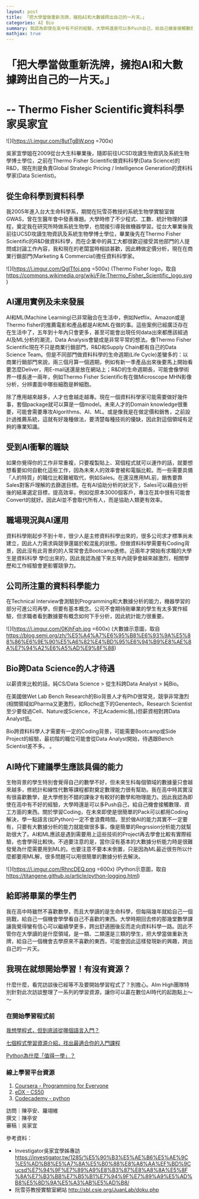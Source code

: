 ```yaml
---
layout: post
title: 「把大學當做重新洗牌，擁抱AI和大數據跨出自己的一片天。」
categories: AI Bio
summary: 我認為即使在高中有不好的經驗，大學時還是可以多Push自己，給自己機會接觸數理、資工方面的東西。
mathjax: true
---
```


# 「把大學當做重新洗牌，擁抱AI和大數據跨出自己的一片天。」
# -- Thermo Fisher Scientific資料科學家吳家宜
![](https://i.imgur.com/8utTgBW.png =700x)


吳家宜學姐在2009從台大生科畢業後，隨即前往UCSD攻讀生物資訊及系統生物學博士學位，之前在Thermo Fisher Scientific做資料科學(Data Science)的R&D，現在則是負責Global Strategic Pricing / Intelligence Generation的資料科學家(Data Scientist)。

## 從生命科學到資料科學
我2005年進入台大生命科學系，期間在阮雪芬教授的系統生物學實驗室做GWAS，曾在生醫年會中發表專題。大學時修了不少程式、工數、統計物理的課程，奠定我在研究所時做系統生物學，也間接引導我做機器學習。從台大畢業後我前往UCSD攻讀生物資訊及系統生物學博士學位，畢業後先在Thermo Fisher Scientific的R&D做資料科學，而在企業中的員工大都很歡迎接受其他部門的人提問或討論工作內容，我和現在的老闆當時相談甚歡，因此轉做定價分析，現在在商業行銷部門(Marketing & Commercial)擔任資料科學家。

![](https://i.imgur.com/QgITfoj.png =500x)
(Thermo Fisher logo，取自 https://commons.wikimedia.org/wiki/File:Thermo_Fisher_Scientific_logo.svg)


## AI運用實例及未來發展
AI和ML(Machine Learning)已非常融合在生活中，例如Netflix、Amazon或是Thermo fisher的推薦電影和產品都是AI和ML在做的事。這些案例已經廣泛存在在生活中了，五年到十年內只會更多，甚至可能會出現任何data出來都應該經過AI及ML分析的潮流，Data Analysis會變成是非常平常的想法。像Thermo Fisher Scientific現在不只是商業行銷部門，R&D和Supply Chain都有自己的Data Science Team。但是不同部門做資料科學的生命週期(Life Cycle)差蠻多的：以商業行銷部門來說，兩三個月算一個週期，例如有新一季產品出來後要馬上開始看要怎麼Deliver，用E-mail送還是放在網站上；R&D的生命週期長，可能會像學術界一樣長達一兩年，例如Thermo Fisher Scientific有在做Microscope MHN影像分析，分辨畫面中哪些細胞是幹細胞。

除了應用越來越多，人才也會越走越專。現在一個資料科學家可能需要做好幾件事，套個package就可以算是一個model。未來人才的Domain knowledge很重要，可能會需要專攻Algorithms、AI、ML。或是像我是在做定價和銷售，之前設計過推薦系統，這就有好幾種做法，要清楚每種技術的優缺，因此對這個領域有足夠的專業知識。


## 受到AI衝擊的職缺
如果你覺得你的工作非常重複，只要複製貼上、寫個程式就可以運作的話，就要想想看要如何自動化這些工作，因為未來人的效率會被和電腦比較。而一些需要具備「人的特質」的職位比較難被取代，例如Sales。在還沒應用ML前，銷售要靠Sales對客戶理解的去篩選目標。在有AI協助分析的狀況下，Sales可以藉由分析後的結果選定目標，提高效率，例如從原本3000個客戶，專注在其中很有可能會Convert的就好。因此AI並不會取代所有人，而是協助人類更有效率。


## 職場現況與AI運用
資料科學剛起步不到十年，很少人是主修資料科學出來的，很多公司求才標準尚未建立，因此人力需求與競爭還屬於較混亂的狀態。但做資料科學需要有Coding背景，因此沒有此背景的的人常常會去Bootcamp進修。近兩年才開始有求職的大學生是資料科學 學位出來的，因此我認為接下來五年內競爭會越來越激烈，相關學歷和工作經驗會更影響競爭力。


## 公司所注重的資料科學能力
在Technical Interview會測驗到Programming和大數據分析的能力，機器學習的部分可進公司再學，但要有基本概念。公司不會期待剛畢業的學生有太多實作經驗，但求職者看到數據要有概念如何下手分析，因此統計能力很重要。


![](https://i.imgur.com/0KjhFqh.jpg =600x)
(大數據示意圖，取自 https://blog.semi.org/zh/%E5%A4%A7%E6%95%B8%E6%93%9A%E5%88%86%E6%9E%90%E5%A6%82%E4%BD%95%E6%94%B9%E8%AE%8A%E7%94%A2%E6%A5%AD%E9%8F%88)
## Bio跨Data Science的人才待遇
以薪資來比較的話，純CS/Data Science > 從生科跨Data Analyst > 純Bio。

在美國做Wet Lab Bench Research的Bio背景人才有PhD很常見，競爭非常激烈(相關領域如Pharma又更激烈，如Roche底下的Genentech，Research Scientist至少要發過Cell、Nature或Science，不比Academic弱。)但薪資相對跨Data Analyst低。


Bio跨資料科學人才需要有一定的Coding背景，可能需要Bootcamp或Side Project的經驗，最初階的職位可能會從Data Analyst開始，待遇跟Bench Scientist差不多。
。

## AI時代下建議學生應該具備的能力
生物背景的學生特別會覺得自己的數學不好，但未來生科每個領域的數據量只會越來越多，修統計和線性代數等課程都對奠定數理能力很有幫助。我在高中時其實沒有很喜歡數學，是大學修到不錯的課後才有較好的數學和物理能力。因此我認為即使在高中有不好的經驗，大學時還是可以多Push自己，給自己機會接觸數理、資工方面的東西。關於學習Coding，在未來即使是很簡單的Pack可以都用Coding解決，學一點語言(如Python)一定不會浪費時間。至於做AI的能力其實不一定要有，只要有大數據分析的能力就能做很多事，像是簡單的Regrssion分析能力就幫助很大了。AI和ML應該是遇到需要用上這些技術的Project再去學會比較有實際經驗，也會學得比較快。不過要注意的是，當你沒有基本的大數據分析能力時是很難發覺為什麼需要用到ML的。也要注意不要本末倒置，只是因為ML最近很夯所以什麼都要用ML解，很多問題可以用很簡單的數據分析去解決。


![](https://i.imgur.com/RhncDEQ.png =600x)
(Python示意圖，取自 https://titangene.github.io/article/python-logging.html)


## 給即將畢業的學生們
我在高中時雖然不喜歡數學，而且大學讀的是生命科學，但每隔幾年就給自己一個挑戰，給自己一個機會學學看自己不喜歡的東西。大學時期回去修的那幾堂數學課讓我覺得蠻有信心可以繼續學更多，跨出舒適圈後反而走向資料科學一路。因此不管你在大學讀的是什麼領域，是一類、二類還是三類的學生，把大學當做重新洗牌，給自己一個機會去學原來不喜歡的東西，可能會因此這樣發現新的興趣，跨出自己的一片天。

## 我現在就想開始學習！有沒有資源？
什麼什麼，看完訪談後已經等不及要開始學習程式了？別擔心。AIm High團隊特別針對此次訪談整理了一系列的學習資源，讓你可以贏在數位AI時代的起跑點上～～

### 在開始學習程式前
[我想學程式，但到底該從哪個語言入門？](https://medium.com/appworks-school/most-popular-programming-language-for-first-time-learners-54b7da125e3c)

[七個程式學習資源介紹，找出最適合你的入門課程](https://medium.com/appworks-school/best-programming-learning-website-16b94586d87f)

[Python為什麼「值得一學」？](https://medium.com/codingbar/python%E7%82%BA%E4%BB%80%E9%BA%BC-%E5%80%BC%E5%BE%97%E4%B8%80%E5%AD%B8-%E4%B8%8A-154b112133e8)

### 線上學習平台資源
1. [Coursera - Programming for Everyone](https://www.coursera.org/learn/python)
2. [eDX - CS50](https://www.edx.org/course/cs50s-introduction-to-computer-science)
3. [Codecademy - python](https://www.codecademy.com/catalog/language/python)

訪問｜陳亭安、羅翊維  
撰文｜陳亭安  
審稿｜吳家宜   

參考資料：
- Investigator吳家宜學姊專訪
https://investigator.tw/1285/%E5%90%B3%E5%AE%B6%E5%AE%9C%E5%AD%B8%E5%A7%8A%E5%B0%88%E8%A8%AA%EF%BD%9Cucsd%E7%94%9F%E7%89%A9%E8%B3%87%E8%A8%8A%E5%8F%8A%E7%B3%BB%E7%B5%B1%E7%94%9F%E7%89%A9%E5%AD%B8%E5%8D%9A%E5%A3%AB%E5%AD%B8/
- 阮雪芬教授實驗室網站
http://sbl.csie.org/JuanLab/doku.php
